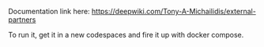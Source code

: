 Documentation link here: https://deepwiki.com/Tony-A-Michailidis/external-partners 

To run it, get it in a new codespaces and fire it up with docker compose. 
